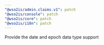 ```yaml
---
"@wso2is/admin.claims.v1": patch
"@wso2is/console": patch
"@wso2is/core": patch
"@wso2is/i18n": patch
---
```


Provide the date and epoch data type support
